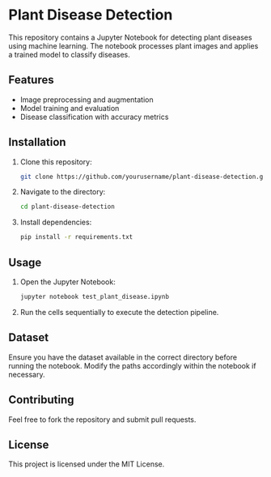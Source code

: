 # Plant Disease Detection

This repository contains a Jupyter Notebook for detecting plant diseases using machine learning. The notebook processes plant images and applies a trained model to classify diseases.

## Features
- Image preprocessing and augmentation
- Model training and evaluation
- Disease classification with accuracy metrics

## Installation
1. Clone this repository:
   ```sh
   git clone https://github.com/yourusername/plant-disease-detection.git
   ```
2. Navigate to the directory:
   ```sh
   cd plant-disease-detection
   ```
3. Install dependencies:
   ```sh
   pip install -r requirements.txt
   ```

## Usage
1. Open the Jupyter Notebook:
   ```sh
   jupyter notebook test_plant_disease.ipynb
   ```
2. Run the cells sequentially to execute the detection pipeline.

## Dataset
Ensure you have the dataset available in the correct directory before running the notebook. Modify the paths accordingly within the notebook if necessary.

## Contributing
Feel free to fork the repository and submit pull requests.

## License
This project is licensed under the MIT License.

